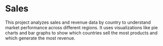 # Sales
This project analyzes sales and revenue data by country to understand market performance across different regions. It uses visualizations like pie charts and bar graphs to show which countries sell the most products and which generate the most revenue. 
